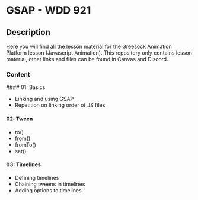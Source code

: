 # GSAP - WDD 921


## Description

Here you will find all the lesson material for the Greesock Animation Platform lesson (Javascript Animation). 
This repository only contains lesson material, other links and files can be found in Canvas and Discord.


### Content

#### 01: Basics
* Linking and using GSAP 
* Repetition on linking order of JS files

#### 02: Tween
* to()
* from()
* fromTo()
* set()

#### 03: Timelines
* Defining timelines
* Chaining tweens in timelines
* Adding options to timelines